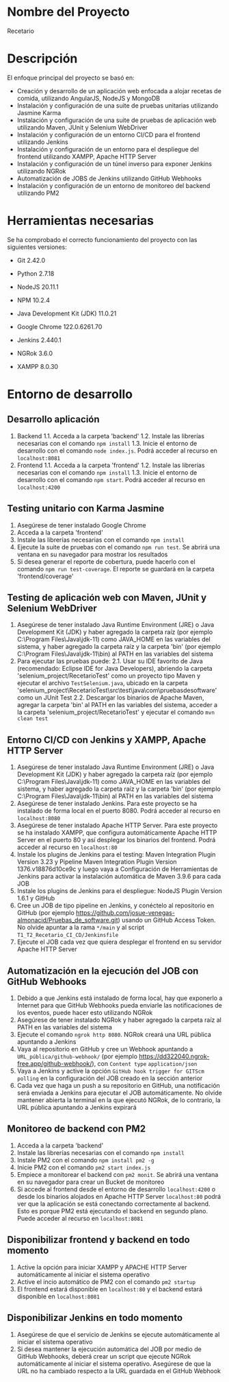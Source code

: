 # Nombre del Proyecto

Recetario

# Descripción

El enfoque principal del proyecto se basó en:
- Creación y desarrollo de un aplicación web enfocada a alojar recetas de comida, utilizando AngularJS, NodeJS y MongoDB
- Instalación y configuración de una suite de pruebas unitarias utilizando Jasmine Karma
- Instalación y configuración de una suite de pruebas de aplicación web utilizando Maven, JUnit y Selenium WebDriver
- Instalación y configuración de un entorno CI/CD para el frontend utilizando Jenkins
- Instalación y configuración de un entorno para el despliegue del frontend utilizando XAMPP, Apache HTTP Server
- Instalación y configuración de un túnel inverso para exponer Jenkins utilizando NGRok
- Automatización de JOBS de Jenkins utilizando GitHub Webhooks
- Instalación y configuración de un entorno de monitoreo del backend utilizando PM2

# Herramientas necesarias

Se ha comprobado el correcto funcionamiento del proyecto con las siguientes versiones:
- Git 2.42.0
- Python 2.7.18
- NodeJS 20.11.1
- NPM 10.2.4

- Java Development Kit (JDK) 11.0.21
- Google Chrome 122.0.6261.70

- Jenkins 2.440.1
- NGRok 3.6.0
- XAMPP 8.0.30

# Entorno de desarrollo
## Desarrollo aplicación
1. Backend
   1.1. Acceda a la carpeta 'backend'
   1.2. Instale las librerías necesarias con el comando `npm install`
   1.3. Inicie el entorno de desarrollo con el comando `node index.js`. Podrá acceder al recurso en `localhost:8081`
3. Frontend
   1.1. Acceda a la carpeta 'frontend'
   1.2. Instale las librerías necesarias con el comando `npm install`
   1.3. Inicie el entorno de desarrollo con el comando `npm start`. Podrá acceder al recurso en `localhost:4200`

## Testing unitario con Karma Jasmine
1. Asegúrese de tener instalado Google Chrome
2. Acceda a la carpeta 'frontend'
3. Instale las librerías necesarias con el comando `npm install`
4. Ejecute la suite de pruebas con el comando `npm run test`. Se abrirá una ventana en su navegador para mostrar los resultados
5. Si desea generar el reporte de cobertura, puede hacerlo con el comando `npm run test-coverage`. El reporte se guardará en la carpeta 'frontend/coverage'

## Testing de aplicación web con Maven, JUnit y Selenium WebDriver
1. Asegúrese de tener instalado Java Runtime Environment (JRE) o Java Development Kit (JDK) y haber agregado la carpeta raíz (por ejemplo C:\Program Files\Java\jdk-11) como JAVA_HOME en las variables del sistema, y haber agregado la carpeta raíz y la carpeta 'bin' (por ejemplo C:\Program Files\Java\jdk-11\bin) al PATH en las variables del sistema
2. Para ejecutar las pruebas puede:
2.1. Usar su IDE favorito de Java (recomendado: Eclipse IDE for Java Developers), abriendo la carpeta 'selenium_project/RecetarioTest' como un proyecto tipo Maven y ejecutar el archivo `TestSelenium.java`, ubicado en la carpeta 'selenium_project\RecetarioTest\src\test\java\com\pruebasdesoftware' como un JUnit Test
2.2. Descargar los binarios de Apache Maven, agregar la carpeta 'bin' al PATH en las variables del sistema, acceder a la carpeta 'selenium_project/RecetarioTest' y ejecutar el comando `mvn clean test` 
   
## Entorno CI/CD con Jenkins y XAMPP, Apache HTTP Server
1. Asegúrese de tener instalado Java Runtime Environment (JRE) o Java Development Kit (JDK) y haber agregado la carpeta raíz (por ejemplo C:\Program Files\Java\jdk-11) como JAVA_HOME en las variables del sistema, y haber agregado la carpeta raíz y la carpeta 'bin' (por ejemplo C:\Program Files\Java\jdk-11\bin) al PATH en las variables del sistema
2. Asegúrese de tener instalado Jenkins. Para este proyecto se ha instalado de forma local en el puerto 8080. Podrá acceder al recurso en `localhost:8080`
3. Asegúrese de tener instalado Apache HTTP Server. Para este proyecto se ha instalado XAMPP, que configura automáticamente Apache HTTP Server en el puerto 80 y así desplegar los binarios del frontend. Podrá acceder al recurso en `localhost:80`
4. Instale los plugins de Jenkins para el testing: Maven Integration Plugin Version 3.23 y Pipeline Maven Integration Plugin Version 1376.v18876d10ce9c y luego vaya a Configuración de Herramientas de Jenkins para activar la instalación automática de Maven 3.9.6 para cada JOB
5. Instale los plugins de Jenkins para el despliegue: NodeJS Plugin Version 1.6.1 y GitHub
7. Cree un JOB de tipo pipeline en Jenkins, y conéctelo al repositorio en GitHub (por ejemplo https://github.com/josue-venegas-almonacid/Pruebas_de_software.git) usando un GitHub Access Token. No olvide apuntar a la rama `*/main` y al script `T1_T2_Recetario_CI_CD/Jenkinsfile`
8. Ejecute el JOB cada vez que quiera desplegar el frontend en su servidor Apache HTTP Server

## Automatización en la ejecución del JOB con GitHub Webhooks
1. Debido a que Jenkins está instalado de forma local, hay que exponerlo a Internet para que GitHub Webhooks pueda enviarle las notificaciones de los eventos, puede hacer esto utilizando NGRok
2. Asegúrese de tener instalado NGRok y haber agregado la carpeta raíz al PATH en las variables del sistema
3. Ejecute el comando `ngrok http 8080`. NGRok creará una URL pública apuntando a Jenkins
4. Vaya al repositorio en GitHub y cree un Webhook apuntando a `URL_pública/github-webhook/` (por ejemplo https://dd322040.ngrok-free.app/github-webhook/), con `Content type` `application/json`
5. Vaya a Jenkins y active la opción `GitHub hook trigger for GITScm polling` en la configuración del JOB creado en la sección anterior
6. Cada vez que haga un push a su repositorio en GitHub, una notificación será enviada a Jenkins para ejecutar el JOB automáticamente. No olvide mantener abierta la terminal en la que ejecutó NGRok, de lo contrario, la URL pública apuntando a Jenkins expirará

## Monitoreo de backend con PM2
1. Acceda a la carpeta 'backend'
2. Instale las librerías necesarias con el comando `npm install`
3. Instale PM2 con el comando `npm install pm2 -g`
4. Inicie PM2 con el comando `pm2 start index.js`
5. Empiece a monitorear el backend con `pm2 monit`. Se abrirá una ventana en su navegador para crear un Bucket de monitoreo
6. Si accede al frontend desde el entorno de desarrollo `localhost:4200` o desde los binarios alojados en Apache HTTP Server `localhost:80` podrá ver que la aplicación se está conectando correctamente al backend. Esto es porque PM2 está ejecutando el backend en segundo plano. Puede acceder al recurso en `localhost:8081`

## Disponibilizar frontend y backend en todo momento
1. Active la opción para iniciar XAMPP y APACHE HTTP Server automáticamente al iniciar el sistema operativo
2. Active el incio automático de PM2 con el comando `pm2 startup`
3. El frontend estará disponible en `localhost:80` y el backend estará disponible en `localhost:8081`

## Disponibilizar Jenkins en todo momento
1. Asegúrese de que el servicio de Jenkins se ejecute automáticamente al iniciar el sistema operativo
2. Si desea mantener la ejecución automática del JOB por medio de GitHub Webhooks, deberá crear un script que ejecute NGRok automáticamente al iniciar el sistema operativo. Asegúrese de que la URL no ha cambiado respecto a la URL guardada en el GitHub Webhook

